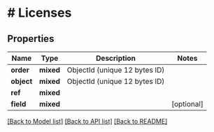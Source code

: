# # Licenses

## Properties

Name | Type | Description | Notes
------------ | ------------- | ------------- | -------------
**order** | **mixed** | ObjectId (unique 12 bytes ID) |
**object** | **mixed** | ObjectId (unique 12 bytes ID) |
**ref** | **mixed** |  |
**field** | **mixed** |  | [optional]

[[Back to Model list]](../../README.md#models) [[Back to API list]](../../README.md#endpoints) [[Back to README]](../../README.md)
